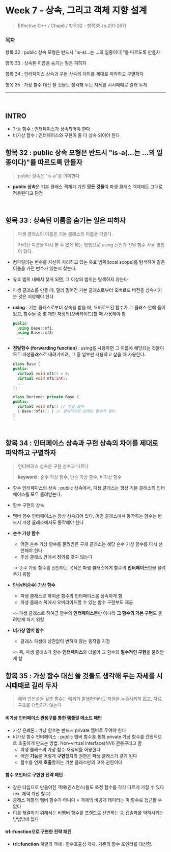 # Week 7 - 상속, 그리고 객체 지향 설계

> Effective C++ / Chap6 / 항목32 - 항목35 (p.231-267)

### 목차

항목 32 : public 상속 모형은 반드시 "is-a(...는 ...의 일종이다)"를 따르도록 만들자

항목 33 : 상속된 이름을 숨기는 일은 피하자

항목 34 : 인터페이스 상속과 구현 상속의 차이를 제대로 파악하고 구별하자

항목 35 : 가상 함수 대신 쓸 것들도 생각해 두는 자세를 시시때때로 길러 두자

---

<br>

## INTRO

- 가상 함수 : 인터페이스가 상속되어야 한다
- 비가상 함수 : 인터페이스와 구현이 둘 다 상속 되어야 한다



## 항목 32 : public 상속 모형은 반드시 "is-a(...는 ...의 일종이다)"를 따르도록 만들자

> public 상속은 "is-a"를 의미한다
>

- **public 상속**은 기본 클래스 객체가 가진 **모든 것들**이 파생 클래스 객체에도 그대로 적용된다고 단정

<br>

## 항목 33 : 상속된 이름을 숨기는 일은 피하자

> 파생 클래스의 이름은 기본 클래스의 이름을 가린다.
>
> 가려진 이름을 다시 볼 수 있게 하는 방법으로 using 선언과 전달 함수 사용 방법이 있다.

- 컴파일러는 변수를 자신이 처리하고 있는 유효 범위(local scope)를 탐색하여 같은 이름을 가진 변수가 있는지 찾는다.

- 유효 범위 내에서 찾게 되면, 그 이상의 범위는 탐색하지 않는다

- 파생 클래스를 만들 때, 멀리 떨어진 기본 클래스로부터 오버로드 버전을 상속시키는 것은 지양해야 한다

- **using** : 기본 클래스로부터 상속을 받을 때, 오버로드된 함수가 그 클래스 안에 들어있고, 함수들 중 몇 개만 재정의(오버라이드)할 때 사용해야 함

  ```c++
  public:
  	using Base::mf1;
  	using Base::mf3;
  	...
  ```

- **전달함수 (forwarding function)** : using을 사용하면 그 이름에 해당되는 것들이 모두 파생클래스로 내려가버려, 그 중 일부만 사용하고 싶을 때 사용한다.

  ```c++
  class Base {
  public:
  	virtual void mf1() = 0;
  	virtual void mf1(int);
  	...
  };
  
  class Derived: private Base {
  public:
  	virtual void mf1() // 전달 함수
  	{ Base::mf1(); } // 암시적으로 인라인 함수가 된다
  }
  ```

<br>

## 항목 34 : 인터페이스 상속과 구현 상속의 차이를 제대로 파악하고 구별하자

> 인터페이스 상속은 구현 상속과 다르다
>
> **keyword** : 순수 가상 함수, 단순 가상 함수, 비가상 함수

- 함수 인터페이스의 상속 : public 상속에서, 파생 클래스는 항상 기본 클래스의 인터페이스를 모두 물려받는다. 

- 함수 구현의 상속

- 멤버 함수 인터페이스는 항상 상속되어 있다. 어떤 클래스에서 동작하는 함수는 반드시 파생 클래스에서도 동작해야 한다

- **순수 가상 함수**

  - 어떤 순수 가상 함수를 물려받은 구체 클래스는 해당 순수 가상 함수를 다시 선언해야 한다
  - 추상 클래스 안에서 정의를 갖지 않는다

  -> 순수 가상 함수를 선언하는 목적은 파생 클래스에게 함수의 **인터페이스**만을 물려주기 위함

- **단순(비순수) 가상 함수**

  - 파생 클래스로 하여금 함수의 인터페이스를 상속하게 함
  - 파생 클래스 쪽에서 오버라이드할 수 있는 함수 구현부도 제공

  -> 파생 클래스로 하여금 함수의 **인터페이스**뿐만 아니라 **그 함수의 기본 구현**도 물려받게 하기 위함

- **비가상 멤버 함수** 

  - 클래스 파생에 상관없이 변하지 않는 동작을 지정

  -> 즉, 파생 클래스가 함수 **인터페이스**와 더불어 그 함수의 **필수적인 구현**을 물려받게 함



## 항목 35 : 가상 함수 대신 쓸 것들도 생각해 두는 자세를 시시때때로 길러 두자

> 예외 안전성을 갖춘 함수는 예외가 발생하더라도 자원을 누출시키지 않고, 자료구조를 더럽히지 않는다

#### 비가상 인터페이스 관용구를 통한 템플릿 메소드 패턴

- 가상 은폐론 : 가상 함수는 반드시 private 멤버로 두어야 한다
- 비가상 함수 인터페이스 : public 멤버 함수를 통해 private 가상 함수를 간접적으로 호출하게 만드는 방법. Non-virtual interface(NVI) 관용구라고 함
  - 파생 클래스의 가상 함수 재정의를 허용한다
  - 어떤 **기능**을 어떻게 **구현**할지의 권한은 파생 클래스가 갖게 된다
  - 함수를 언제 **호출**할지는 기본 클래스만의 고유 권한이다

#### 함수 포인터로 구현한 전략 패턴

- 같은 타입으로 만들어진 객체(인스턴스)들도 특정 함수를 각각 다르게 가질 수 있다 (ex. 체력 계산 함수)
- 클래스 계통의 멤버 함수가 아니다 = 객체의 비공개 데이터는 이 함수로 접근할 수 없다
- 이를 해결하기 위해서는 비멤버 함수를 프렌드로 선언하는 등 캡슐화를 약하시키는 방법밖에 없다

#### trl::function으로 구현한 전략 패턴

- **trl::function** 계열의 객체 : 함수호출성 개체. 기존의 함수 포인터를 대신함.

<br>